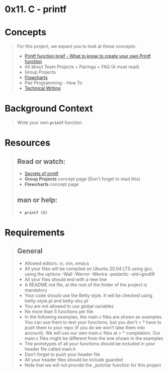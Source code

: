 # 0x11. C - printf

# Concepts
> For this project, we expect you to look at these concepts:
> * [Printf function brief - What to know to create your own Printf function](/Concepts/Printf-function-brief_What-to-know-to-create-your-own-Printf-function.md)
> * All about Team Projects + Pairings + FAQ (A must read)
> * Group Projects
> * [Flowcharts](/Concepts/Flowcharts.md)
> * Pair Programming - How To
> * [Technical Writing](/Concepts/Technical_Writing.md)

# Background Context
> Write your own **`printf`** function.

# Resources
> ## Read or watch:
> * [Secrets of printf](https://www.academia.edu/10297206/Secrets_of_printf_)
> * **Group Projects** concept page (Don’t forget to read this)
> * **Flowcharts** concept page
> ## man or help:
> * **`printf (3)`**

# Requirements
> ## General
> * Allowed editors: vi, vim, emacs
> * All your files will be compiled on Ubuntu 20.04 LTS using gcc, using the options -Wall -Werror -Wextra -pedantic -std=gnu89
> * All your files should end with a new line
> * A README.md file, at the root of the folder of the project is mandatory
> * Your code should use the Betty style. It will be checked using betty-style.pl and betty-doc.pl
> * You are not allowed to use global variables
> * No more than 5 functions per file
> * In the following examples, the main.c files are shown as examples. You can use them to test your functions, but you don’t > * have to push them to your repo (if you do we won’t take them into account). We will use our own main.c files at > * compilation. Our main.c files might be different from the one shown in the examples
> * The prototypes of all your functions should be included in your header file called main.h
> * Don’t forget to push your header file
> * All your header files should be include guarded
> * Note that we will not provide the _putchar function for this project


